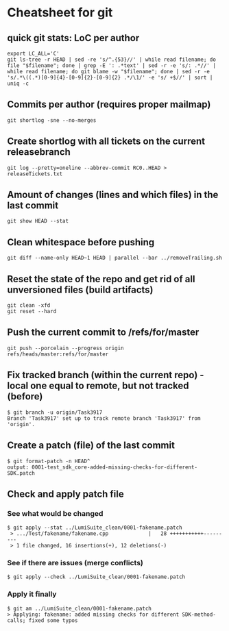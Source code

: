 # Cheatsheet for git

## quick git stats: LoC per author
    export LC_ALL='C'  
    git ls-tree -r HEAD | sed -re 's/^.{53}//' | while read filename; do file "$filename"; done | grep -E ': .*text' | sed -r -e 's/: .*//' | while read filename; do git blame -w "$filename"; done | sed -r -e 's/.*\((.*)[0-9]{4}-[0-9]{2}-[0-9]{2} .*/\1/' -e 's/ +$//' | sort | uniq -c

## Commits per author (requires proper mailmap)
    git shortlog -sne --no-merges

## Create shortlog with all tickets on the current releasebranch
    git log --pretty=oneline --abbrev-commit RC0..HEAD > releaseTickets.txt

## Amount of changes (lines and which files) in the last commit
    git show HEAD --stat

## Clean whitespace before pushing
    git diff --name-only HEAD~1 HEAD | parallel --bar ../removeTrailing.sh

## Reset the state of the repo and get rid of all unversioned files (build artifacts)
    git clean -xfd
    git reset --hard

## Push the current commit to /refs/for/master
    git push --porcelain --progress origin refs/heads/master:refs/for/master

## Fix tracked branch (within the current repo) - local one equal to remote, but not tracked (before)
    $ git branch -u origin/Task3917  
    Branch 'Task3917' set up to track remote branch 'Task3917' from 'origin'.

## Create a patch (file) of the last commit
    $ git format-patch -n HEAD^
    output: 0001-test_sdk_core-added-missing-checks-for-different-SDK.patch

## Check and apply patch file

### See what would be changed
    $ git apply --stat ../LumiSuite_clean/0001-fakename.patch
     > .../Test/fakename/fakename.cpp             |   28 +++++++++++---------  
     > 1 file changed, 16 insertions(+), 12 deletions(-)

### See if there are issues (merge conflicts)
    $ git apply --check ../LumiSuite_clean/0001-fakename.patch

### Apply it finally
    $ git am ../LumiSuite_clean/0001-fakename.patch
    > Applying: fakename: added missing checks for different SDK-method-calls; fixed some typos

